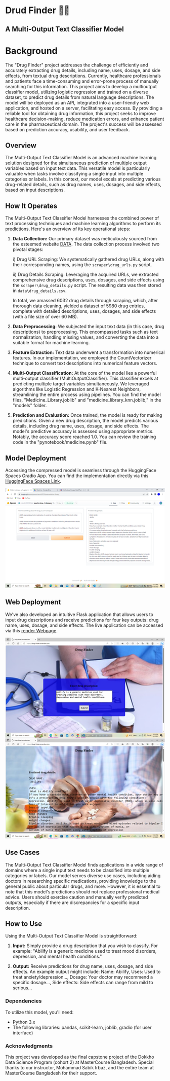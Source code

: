 # Drud Finder 💉💊
## A Multi-Output Text Classifier Model 

# Background 
The "Drug Finder" project addresses the challenge of efficiently and accurately extracting drug details, including name, uses, dosage, and side effects, from textual drug descriptions. Currently, healthcare professionals and patients face a time-consuming and error-prone process of manually searching for this information. This project aims to develop a multioutput classifier model, utilizing logistic regression and trained on a diverse dataset, to predict drug details from natural language descriptions. The model will be deployed as an API, integrated into a user-friendly web application, and hosted on a server, facilitating easy access. By providing a reliable tool for obtaining drug information, this project seeks to improve healthcare decision-making, reduce medication errors, and enhance patient care in the pharmaceutical domain. The project's success will be assessed based on prediction accuracy, usability, and user feedback.

## Overview

The Multi-Output Text Classifier Model is an advanced machine learning solution designed for the simultaneous prediction of multiple output variables based on input text data. This versatile model is particularly valuable when tasks involve classifying a single input into multiple categories or labels. In this context, our model excels at predicting various drug-related details, such as drug names, uses, dosages, and side effects, based on input descriptions.

## How It Operates

The Multi-Output Text Classifier Model harnesses the combined power of text processing techniques and machine learning algorithms to perform its predictions. Here's an overview of its key operational steps:

1. **Data Collection:** Our primary dataset was meticulously sourced from the esteemed website [DATA](https://www.healthline.com). The data collection process involved two pivotal stages:

    i) Drug URL Scraping: We systematically gathered drug URLs, along with their corresponding names, using the `scraper\drug_urls.py` script.
    
    ii) Drug Details Scraping: Leveraging the acquired URLs, we extracted comprehensive drug descriptions, uses, dosages, and side effects using the `scraper\drug_details.py` script. The resulting data was then stored in `data\drug_details.csv`.

    In total, we amassed 6032 drug details through scraping, which, after thorough data cleaning, yielded a dataset of 5980 drug entries, complete with detailed descriptions, uses, dosages, and side effects (with a file size of over 60 MB).

2. **Data Preprocessing:** We subjected the input text data (in this case, drug descriptions) to preprocessing. This encompassed tasks such as text normalization, handling missing values, and converting the data into a suitable format for machine learning.

3. **Feature Extraction:** Text data underwent a transformation into numerical features. In our implementation, we employed the CountVectorizer technique to convert text descriptions into numerical feature vectors.

4. **Multi-Output Classification:** At the core of the model lies a powerful multi-output classifier (MultiOutputClassifier). This classifier excels at predicting multiple target variables simultaneously. We leveraged algorithms like Logistic Regression and K-Nearest Neighbors, streamlining the entire process using pipelines. You can find the model files, "Medicine_Library.joblib" and "medicine_library_knn.joblib," in the "models" folder.

5. **Prediction and Evaluation:** Once trained, the model is ready for making predictions. Given a new drug description, the model predicts various details, including drug name, uses, dosage, and side effects. The model's predictive accuracy is assessed using appropriate metrics. Notably, the accuracy score reached 1.0. You can review the training code in the "pynotebook/medicine.pynb" file.

## Model Deployment

Accessing the compressed model is seamless through the HuggingFace Spaces Gradio App. You can find the implementation directly via this [HuggingFace Spaces Link](https://huggingface.co/spaces/nasrin2023ripa/medicine-library).

![Gradio App](deployment/app_image2.png)

## Web Deployment

We've also developed an intuitive Flask application that allows users to input drug descriptions and receive predictions for four key outputs: drug name, uses, dosage, and side effects. The live application can be accessed via this [render Webpage](https://drug-finder.onrender.com/).

![Flask App Home](deployment/flask_home.png)
![Flask App Results](deployment/flsk_results.png)

## Use Cases

The Multi-Output Text Classifier Model finds applications in a wide range of domains where a single input text needs to be classified into multiple categories or labels. Our model serves diverse use cases, including aiding doctors in researching specific medications, providing knowledge to the general public about particular drugs, and more. However, it is essential to note that this model's predictions should not replace professional medical advice. Users should exercise caution and manually verify predicted outputs, especially if there are discrepancies for a specific input description.

## How to Use

Using the Multi-Output Text Classifier Model is straightforward:

1. **Input:** Simply provide a drug description that you wish to classify. For example: "Abilify is a generic medicine used to treat mood disorders, depression, and mental health conditions."

2. **Output:** Receive predictions for drug name, uses, dosage, and side effects. An example output might include: Name: Abilify, Uses: Used to treat anxiety/depression..., Dosage: Your doctor may recommend a specific dosage..., Side effects: Side effects can range from mild to serious...

### Dependencies

To utilize this model, you'll need:

- Python 3.x
- The following libraries: pandas, scikit-learn, joblib, gradio (for user interface)

### Acknowledgments

This project was developed as the final capstone project of the Dokkho Data Science Program (cohort 2) at MasterCourse Bangladesh. Special thanks to our instructor, Mohammad Sabik Irbaz, and the entire team at MasterCourse Bangladesh for their support.

